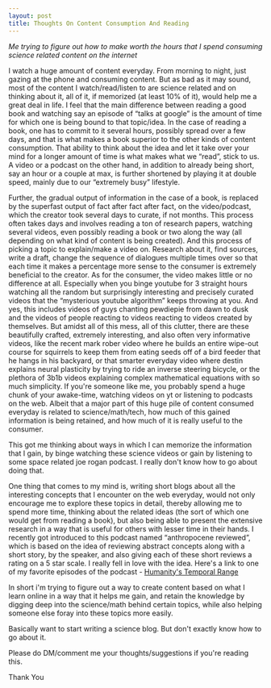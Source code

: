 ```yaml
---
layout: post
title: Thoughts On Content Consumption And Reading
---
```

_Me trying to figure out how to make worth the hours that I spend consuming science related content on the internet_

I watch a huge amount of content everyday. From morning to night, just gazing at the phone and consuming content. But as bad as it may sound, most of the content I watch/read/listen to are science related and on thinking about it, all of it, if memorized (at least 10% of it), would help me a great deal in life. I feel that the main difference between reading a good book and watching say an episode of “talks at google” is the amount of time for which one is being bound to that topic/idea. In the case of reading a book, one has to commit to it several hours, possibly spread over a few days, and that is what makes a book superior to the other kinds of content consumption. That ability to think about the idea and let it take over your mind for a longer amount of time is what makes what we “read”, stick to us. A video or a podcast on the other hand, in addition to already being short, say an hour or a couple at max, is further shortened by playing it at double speed, mainly due to our “extremely busy” lifestyle.

Further, the gradual output of information in the case of a book, is replaced by the superfast output of fact after fact after fact, on the video/podcast, which the creator took several days to curate, if not months. This process often takes days and involves reading a ton of research papers, watching several videos, even possibly reading a book or two along the way (all depending on what kind of content is being created). And this process of picking a topic to explain/make a video on. Research about it,  find sources, write a draft, change the sequence of dialogues multiple times over so that each time it makes a percentage more sense to the consumer is extremely beneficial to the creator. As for the consumer, the video makes little or no difference at all. Especially when you binge youtube for 3 straight hours watching all the random but surprisingly interesting and precisely curated videos that the “mysterious youtube algorithm” keeps throwing at you. And yes, this includes videos of guys chanting pewdiepie from dawn to dusk and the videos of people reacting to videos reacting to videos created by themselves. But amidst all of this mess, all of this clutter, there are these beautifully crafted, extremely interesting, and also often very informative videos, like the recent mark rober video where he builds an entire wipe-out course for squirrels  to keep them from eating seeds off of a bird feeder that he hangs in his backyard, or that smarter everyday video where destin explains neural plasticity by trying to ride an inverse steering bicycle, or the plethora of 3b1b videos explaining complex mathematical equations with so much simplicity. If you're someone like me, you probably spend a huge chunk of your awake-time, watching videos on yt or listening to podcasts on the web. Albeit that a major part of this huge pile of content consumed everyday is related to science/math/tech, how much of this gained information is being retained, and how much of it is really useful to the consumer. 

This got me thinking about ways in which I can memorize the information that I gain, by binge watching these science videos or gain by listening to some space related joe rogan podcast. I really don't know how to go about doing that. 

One thing that comes to my mind is, writing short blogs about all the interesting concepts that I encounter on the web everyday, would not only encourage me to explore these topics in detail, thereby allowing me to spend more time, thinking about the related ideas (the sort of which one would get from reading a book), but also being able to present the extensive research in a way that is useful for others with lesser time in their hands. I recently got introduced to this podcast named “anthropocene reviewed”, which is based on the idea of reviewing abstract concepts along with a short story, by the speaker, and also giving each of these short reviews a rating on a 5 star scale. I really fell in love with the idea. Here's a link to one of my favorite episodes of the podcast - [Humanity's Temporal Range](https://www.wnycstudios.org/podcasts/anthropocene-reviewed/episodes/anthropocene-reviewed-humanitys-temporal-range)

In short i'm trying to figure out a way to create content based on what I learn online in a way that it helps me gain, and retain the knowledge by digging deep into the science/math behind certain topics, while also helping someone else foray into these topics more easily.

Basically want to start writing a science blog. But don't exactly know how to go about it.

Please do DM/comment me your thoughts/suggestions if you're reading this. 
 
Thank You

